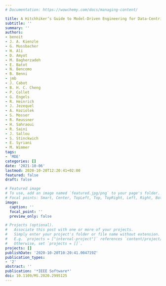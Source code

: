 ```yaml
---
# Documentation: https://wowchemy.com/docs/managing-content/

title: A Hitchhiker’s Guide to Model-Driven Engineering for Data-Centric Systems
subtitle: ''
summary: ''
authors:
- benoit
- J. A. Kienzle
- G. Mussbacher
- H. Ali
- D. Amyot
- M. Bagherzadeh
- E. Batot
- N. Bencomo
- B. Benni
- jmb
- J. Cabot
- B. H. C. Cheng
- P. Collet
- G. Engels
- R. Heinrich
- J. Jezequel
- A. Koziolek
- S. Mosser
- R. Reussner
- H. Sahraoui
- R. Saini
- J. Sallou
- S. Stinckwich
- E. Syriani
- M. Wimmer
tags:
- 'MDE'
categories: []
date: '2021-10-06'
lastmod: 2020-10-20T12:20:41+02:00
featured: false
draft: false

# Featured image
# To use, add an image named `featured.jpg/png` to your page's folder.
# Focal points: Smart, Center, TopLeft, Top, TopRight, Left, Right, BottomLeft, Bottom, BottomRight.
image:
  caption: ''
  focal_point: ''
  preview_only: false

# Projects (optional).
#   Associate this post with one or more of your projects.
#   Simply enter your project's folder or file name without extension.
#   E.g. `projects = ["internal-project"]` references `content/project/deep-learning/index.md`.
#   Otherwise, set `projects = []`.
projects: []
publishDate: '2020-10-20T10:20:41.004719Z'
publication_types:
- '2'
abstract: ''
publication: '*IEEE Software*'
doi: 10.1109/MS.2020.2995125
---
```

